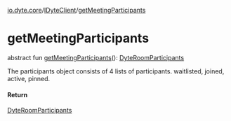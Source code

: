 [io.dyte.core](../index.md)/[IDyteClient](index.md)/[getMeetingParticipants](get-meeting-participants.md)

# getMeetingParticipants


abstract fun [getMeetingParticipants](get-meeting-participants.md)(): [DyteRoomParticipants](../../com.dyte.mobilecorekmm.models/-dyte-room-participants/index.md)

The participants object consists of 4 lists of participants. waitlisted, joined, active, pinned.

#### Return

[DyteRoomParticipants](../../com.dyte.mobilecorekmm.models/-dyte-room-participants/index.md)
